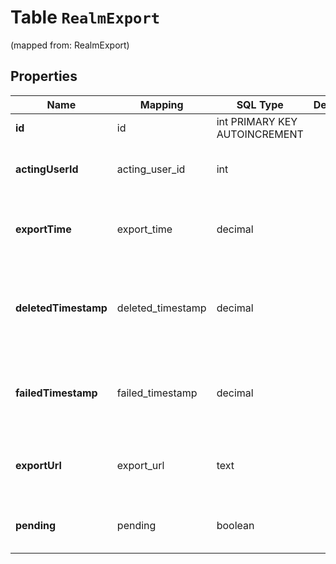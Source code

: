 
# Table `RealmExport` 
(mapped from: RealmExport)

## Properties
Name | Mapping | SQL Type | Default | Type | Description | Notes
---- | ------- | -------- | ------- | ---- | ----------- | -----
**id** | id | int PRIMARY KEY AUTOINCREMENT |  | **kotlin.Int** | The id of the export.  |  [optional]
**actingUserId** | acting_user_id | int |  | **kotlin.Int** | The id of the user who did the export.  |  [optional]
**exportTime** | export_time | decimal |  | [**java.math.BigDecimal**](java.math.BigDecimal.md) | The UNIX timestamp of when the export was made.  |  [optional]
**deletedTimestamp** | deleted_timestamp | decimal |  | [**java.math.BigDecimal**](java.math.BigDecimal.md) | The timestamp of when the export was deleted. Null if it wasn&#39;t.  |  [optional]
**failedTimestamp** | failed_timestamp | decimal |  | [**java.math.BigDecimal**](java.math.BigDecimal.md) | The timestamp of when the export failed. Null if it didn&#39;t.  |  [optional]
**exportUrl** | export_url | text |  | **kotlin.String** | The URL of the export. &#x60;null&#x60; if there&#39;s no URL.  |  [optional]
**pending** | pending | boolean |  | **kotlin.Boolean** | Whether the export is pending or not.  |  [optional]









